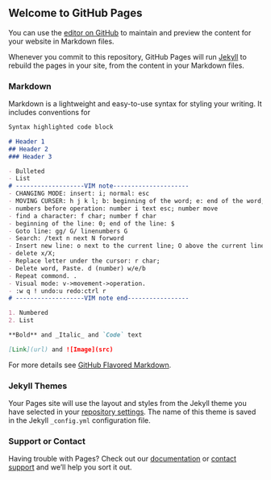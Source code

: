 ## Welcome to GitHub Pages

You can use the [editor on GitHub](https://github.com/K-J-H/K-J-H.github.io/edit/master/README.md) to maintain and preview the content for your website in Markdown files.

Whenever you commit to this repository, GitHub Pages will run [Jekyll](https://jekyllrb.com/) to rebuild the pages in your site, from the content in your Markdown files.

### Markdown

Markdown is a lightweight and easy-to-use syntax for styling your writing. It includes conventions for

```markdown
Syntax highlighted code block

# Header 1
## Header 2
### Header 3

- Bulleted
- List
# -------------------VIM note---------------------
- CHANGING MODE: insert: i; normal: esc
- MOVING CURSER: h j k l; b: beginning of the word; e: end of the word; w: the start of the next word;
- numbers before operation: number i text esc; number move
- find a character: f char; number f char
- beginning of the line: 0; end of the line: $
- Goto line: gg/ G/ linenumbers G
- Search: /text n next N forword
- Insert new line: o next to the current line; O above the current line;
- delete x/X;
- Replace letter under the cursor: r char;
- Delete word, Paste. d (number) w/e/b
- Repeat commond. .
- Visual mode: v->movement->operation.
- :w q ! undo:u redo:ctrl r
# -------------------VIM note end-----------------

1. Numbered
2. List

**Bold** and _Italic_ and `Code` text

[Link](url) and ![Image](src)
```

For more details see [GitHub Flavored Markdown](https://guides.github.com/features/mastering-markdown/).

### Jekyll Themes

Your Pages site will use the layout and styles from the Jekyll theme you have selected in your [repository settings](https://github.com/K-J-H/K-J-H.github.io/settings). The name of this theme is saved in the Jekyll `_config.yml` configuration file.

### Support or Contact

Having trouble with Pages? Check out our [documentation](https://docs.github.com/categories/github-pages-basics/) or [contact support](https://github.com/contact) and we’ll help you sort it out.
